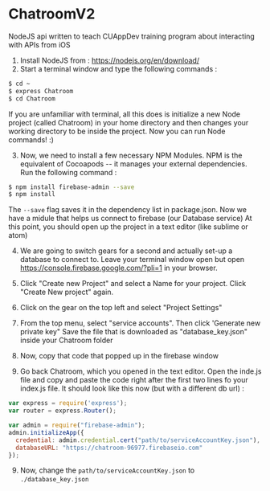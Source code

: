 # ChatroomV2

NodeJS api written to teach CUAppDev training program about interacting with APIs from iOS

1. Install NodeJS from : https://nodejs.org/en/download/
2. Start a terminal window and type the following commands : 
```sh
$ cd ~
$ express Chatroom
$ cd Chatroom
```
If you are unfamiliar with terminal, all this does is initialize a new Node project (called Chatroom) in your home directory and then changes your working directory to be inside the project.  Now you can run Node commands! :) 

3. Now, we need to install a few necessary NPM Modules. NPM is the equivalent of Cocoapods -- it manages your external dependencies.  Run the following command : 
```sh
$ npm install firebase-admin --save
$ npm install
```
The `--save` flag saves it in the dependency list in package.json. Now we have a midule that helps us connect to firebase (our Database service) At this point, you should open up the project in a text editor (like sublime or atom)

4. We are going to switch gears for a second and actually set-up a database to connect to.  Leave your terminal window open but open https://console.firebase.google.com/?pli=1 in your browser. 
5.  Click "Create new Project" and select a Name for your project.   Click "Create New project" again. 

6.  Click on the gear on the top left and select "Project Settings"
7.  From the top menu, select "service accounts".  Then click 'Generate new private key"  Save the file that is downloaded as "database_key.json" inside your Chatroom folder
7.  Now, copy that code that popped up in the firebase window
8.  Go back Chatroom, which you opened in the text editor. Open the inde.js file and copy and paste the code right after the first two lines fo your index.js file. It should look like this now (but with a different db url) : 
```js
var express = require('express');
var router = express.Router();

var admin = require("firebase-admin");
admin.initializeApp({
  credential: admin.credential.cert("path/to/serviceAccountKey.json"),
  databaseURL: "https://chatroom-96977.firebaseio.com"
});
```
9.  Now, change the `path/to/serviceAccountKey.json`  to `./database_key.json`
